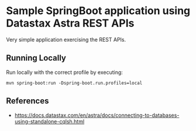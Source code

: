 # Sample SpringBoot application using Datastax Astra REST APIs
Very simple application exercising the REST APIs. 

## Running Locally
Run locally with the correct profile by executing:
```
mvn spring-boot:run -Dspring-boot.run.profiles=local
```

## References
* https://docs.datastax.com/en/astra/docs/connecting-to-databases-using-standalone-cqlsh.html
